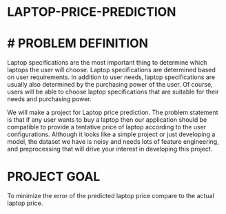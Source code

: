 # LAPTOP-PRICE-PREDICTION

# # PROBLEM DEFINITION
Laptop specifications are the most important thing to determine which laptops the user
will choose. Laptop specifications are determined based on user requirements. In
addition to user needs, laptop specifications are usually also determined by the
purchasing power of the user. Of course, users will be able to choose laptop
specifications that are suitable for their needs and purchasing power.

We will make a project for Laptop price prediction. The problem statement is that if
any user wants to buy a laptop then our application should be compatible to
provide a tentative price of laptop according to the user configurations. Although it
looks like a simple project or just developing a model, the dataset we have is noisy
and needs lots of feature engineering, and preprocessing that will drive your interest
in developing this project.

# PROJECT GOAL
To minimize the error of the predicted laptop price compare to the actual laptop price.
